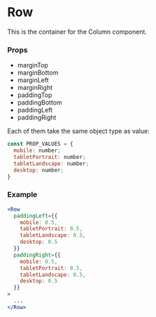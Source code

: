 # Row

This is the container for the Column component.

### Props

- marginTop
- marginBottom
- marginLeft
- marginRight
- paddingTop
- paddingBottom
- paddingLeft
- paddingRight


Each of them take the same object type as value:

```jsx
const PROP_VALUES = {
  mobile: number;
  tabletPortrait: number;
  tabletLandscape: number;
  desktop: number;
}
```
 
### Example

```jsx
<Row 
  paddingLeft={{
    mobile: 0.5,
    tabletPortrait: 0.5,
    tabletLandscape: 0.5,
    desktop: 0.5
  }} 
  paddingRight={{
    mobile: 0.5,
    tabletPortrait: 0.5,
    tabletLandscape: 0.5,
    desktop: 0.5
  }}
>
  ...
</Row>
```
